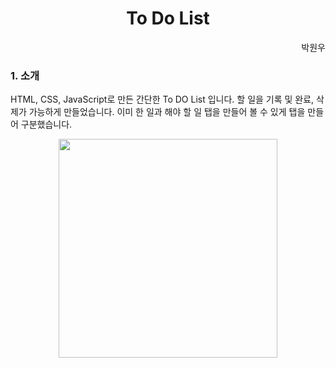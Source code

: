 # <div align="center">To Do List</div>

 <div align="end">박원우</div>


### <div>1. 소개 </div>

HTML, CSS, JavaScript로 만든 간단한 To DO List 입니다. 
할 일을 기록 및 완료, 삭제가 가능하게 만들었습니다. 이미 한 일과 해야 할 일 탭을 만들어 볼 수 있게 탭을 만들어 구분했습니다.


<div align="center"><img src="https://github.com/user-attachments/assets/3be4e8e7-eead-4911-978d-2df8210887fb" height="350"></div>

